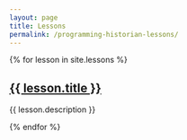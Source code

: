 ```yaml
---
layout: page
title: Lessons
permalink: /programming-historian-lessons/
---
```

<div>
  {% for lesson in site.lessons %}
  <div>
      <h2><a href="{{ lesson.url | prepend: site.baseurl}}">{{ lesson.title }}</a></h2>
      <p>{{ lesson.description }}<p>
  {% endfor %}
<!---Note: Liquid syntax seems to close open tags without adding them--->